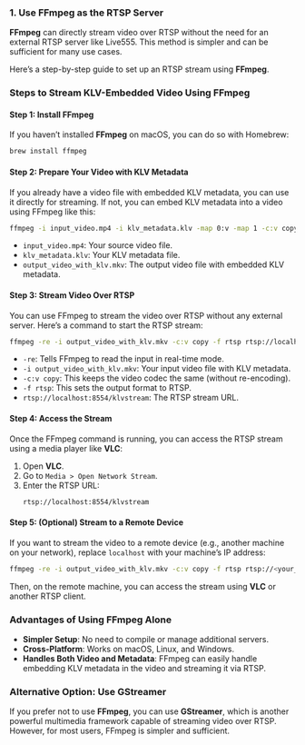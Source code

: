 ### 1. **Use FFmpeg as the RTSP Server**
   **FFmpeg** can directly stream video over RTSP without the need for an external RTSP server like Live555. This method is simpler and can be sufficient for many use cases.

   Here’s a step-by-step guide to set up an RTSP stream using **FFmpeg**.

### Steps to Stream KLV-Embedded Video Using FFmpeg

#### Step 1: Install FFmpeg
If you haven’t installed **FFmpeg** on macOS, you can do so with Homebrew:
```bash
brew install ffmpeg
```

#### Step 2: Prepare Your Video with KLV Metadata
If you already have a video file with embedded KLV metadata, you can use it directly for streaming. If not, you can embed KLV metadata into a video using FFmpeg like this:

```bash
ffmpeg -i input_video.mp4 -i klv_metadata.klv -map 0:v -map 1 -c:v copy -c:klv klv output_video_with_klv.mkv
```
- `input_video.mp4`: Your source video file.
- `klv_metadata.klv`: Your KLV metadata file.
- `output_video_with_klv.mkv`: The output video file with embedded KLV metadata.

#### Step 3: Stream Video Over RTSP
You can use FFmpeg to stream the video over RTSP without any external server. Here’s a command to start the RTSP stream:

```bash
ffmpeg -re -i output_video_with_klv.mkv -c:v copy -f rtsp rtsp://localhost:8554/klvstream
```
- `-re`: Tells FFmpeg to read the input in real-time mode.
- `-i output_video_with_klv.mkv`: Your input video file with KLV metadata.
- `-c:v copy`: This keeps the video codec the same (without re-encoding).
- `-f rtsp`: This sets the output format to RTSP.
- `rtsp://localhost:8554/klvstream`: The RTSP stream URL.

#### Step 4: Access the Stream
Once the FFmpeg command is running, you can access the RTSP stream using a media player like **VLC**:

1. Open **VLC**.
2. Go to `Media > Open Network Stream`.
3. Enter the RTSP URL:
   ```bash
   rtsp://localhost:8554/klvstream
   ```

#### Step 5: (Optional) Stream to a Remote Device
If you want to stream the video to a remote device (e.g., another machine on your network), replace `localhost` with your machine’s IP address:

```bash
ffmpeg -re -i output_video_with_klv.mkv -c:v copy -f rtsp rtsp://<your_ip>:8554/klvstream
```

Then, on the remote machine, you can access the stream using **VLC** or another RTSP client.

### Advantages of Using FFmpeg Alone
- **Simpler Setup**: No need to compile or manage additional servers.
- **Cross-Platform**: Works on macOS, Linux, and Windows.
- **Handles Both Video and Metadata**: FFmpeg can easily handle embedding KLV metadata in the video and streaming it via RTSP.

### Alternative Option: Use GStreamer

If you prefer not to use **FFmpeg**, you can use **GStreamer**, which is another powerful multimedia framework capable of streaming video over RTSP. However, for most users, FFmpeg is simpler and sufficient.
